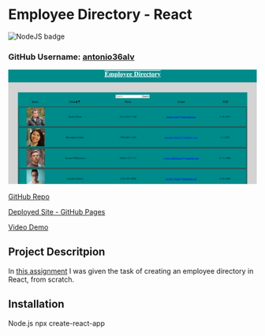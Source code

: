 # Employee Directory - React

![NodeJS badge](https://img.shields.io/badge/Javascript-React-Blue)

### GitHub Username: [antonio36alv](https://github.com/antonio36alv)

![Screenshot](public/screenshot.png)

[GitHub Repo](https://github.com/antonio36alv/employee-directory)

[Deployed Site - GitHub Pages](https://antonio36alv.github.io/employee-directory/)

[Video Demo]()

## Project Descritpion

In [this assignment](INSTRUCTIONS.md) I was given the task of creating an employee directory in React, from scratch.

## Installation

Node.js
npx create-react-app <appname>